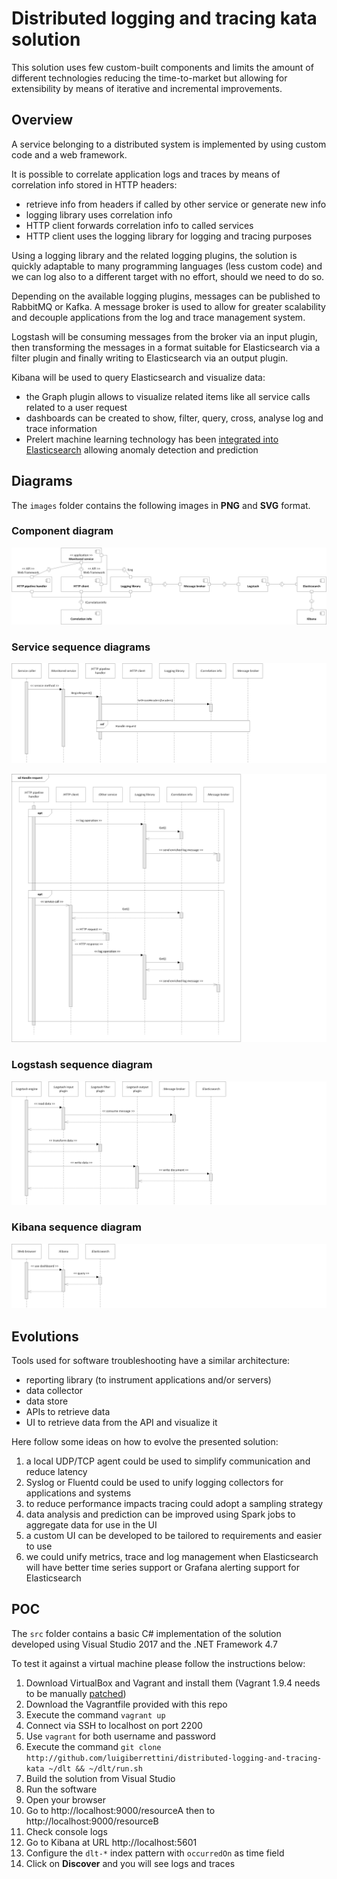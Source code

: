 # Distributed logging and tracing kata solution

This solution uses few custom-built components and limits the amount of different technologies reducing the time-to-market but allowing for extensibility by means of iterative and incremental improvements.


## Overview

A service belonging to a distributed system is implemented by using custom code and a web framework.

It is possible to correlate application logs and traces by means of correlation info stored in HTTP headers:
 - retrieve info from headers if called by other service or generate new info
 - logging library uses correlation info
 - HTTP client forwards correlation info to called services
 - HTTP client uses the logging library for logging and tracing purposes

Using a logging library and the related logging plugins, the solution is quickly adaptable to many programming languages (less custom code) and we can log also to a different target with no effort, should we need to do so.

Depending on the available logging plugins, messages can be published to RabbitMQ or Kafka.
A message broker is used to allow for greater scalability and decouple applications from the log and trace management system.

Logstash will be consuming messages from the broker via an input plugin, then transforming the messages in a format suitable for Elasticsearch via a filter plugin and finally writing to Elasticsearch via an output plugin.

Kibana will be used to query Elasticsearch and visualize data:
 - the Graph plugin allows to visualize related items like all service calls related to a user request
 - dashboards can be created to show, filter, query, cross, analyse log and trace information
 - Prelert machine learning technology has been [integrated into Elasticsearch](https://www.elastic.co/blog/introducing-machine-learning-for-the-elastic-stack) allowing anomaly detection and prediction


## Diagrams

The `images` folder contains the following images in **PNG** and **SVG** format.

### Component diagram
![Component diagram](images/md-png/diagram-01.png)

### Service sequence diagrams
![Service sequence diagram 1](images/md-png/diagram-02.png)

![Service sequence diagram 2](images/md-png/diagram-03.png)

### Logstash sequence diagram
![Logstash sequence diagram](images/md-png/diagram-04.png)

### Kibana sequence diagram
![Kibana sequence diagram](images/md-png/diagram-05.png)


## Evolutions

Tools used for software troubleshooting have a similar architecture:
 - reporting library (to instrument applications and/or servers)
 - data collector
 - data store
 - APIs to retrieve data
 - UI to retrieve data from the API and visualize it

Here follow some ideas on how to evolve the presented solution:
1. a local UDP/TCP agent could be used to simplify communication and reduce latency
2. Syslog or Fluentd could be used to unify logging collectors for applications and systems
3. to reduce performance impacts tracing could adopt a sampling strategy
4. data analysis and prediction can be improved using Spark jobs to aggregate data for use in the UI
5. a custom UI can be developed to be tailored to requirements and easier to use
6. we could unify metrics, trace and log management when Elasticsearch will have better time series support or Grafana alerting support for Elasticsearch


## POC
The `src` folder contains a basic C# implementation of the solution developed using Visual Studio 2017 and the .NET Framework 4.7

To test it against a virtual machine please follow the instructions below:
1. Download VirtualBox and Vagrant and install them (Vagrant 1.9.4 needs to be manually [patched](http://github.com/mitchellh/vagrant/issues/8520))
2. Download the Vagrantfile provided with this repo
3. Execute the command `vagrant up`
4. Connect via SSH to localhost on port 2200
5. Use `vagrant` for both username and password
6. Execute the command `git clone http://github.com/luigiberrettini/distributed-logging-and-tracing-kata ~/dlt && ~/dlt/run.sh`
7. Build the solution from Visual Studio
8. Run the software
9. Open your browser
10. Go to http://localhost:9000/resourceA then to http://localhost:9000/resourceB
11. Check console logs
12. Go to Kibana at URL http://localhost:5601
13. Configure the `dlt-*` index pattern with `occurredOn` as time field
14. Click on **Discover** and you will see logs and traces